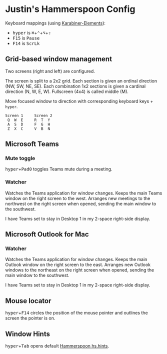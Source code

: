 # Justin's Hammerspoon Config

Keyboard mappings (using [Karabiner-Elements](https://github.com/pqrs-org/Karabiner-Elements)): 
- <kbd>hyper</kbd> is <kbd>⌘</kbd>+<kbd>⌃</kbd>+<kbd>⌥</kbd>+<kbd>⇧</kbd> 
- <kbd>F15</kbd> is <kbd>Pause</kbd>
- <kbd>F14</kbd> is <kbd>ScrLk</kbd>

## Grid-based window management

Two screens (right and left) are configured.  

The screen is split to a 2x2 grid.
Each section is given an ordinal direction (NW, SW, NE, SE).
Each combination 1x2 sections is given a cardinal direction (N, W, E, W).
Fullscreen (4x4) is called middle (M).

Move focused window to direction with corresponding keyboard keys + `hyper`.

```
Screen 1     Screen 2
 Q  W  E     R  T  Y
 A  S  D     F  G  H
 Z  X  C     V  B  N
```

## Microsoft Teams 

### Mute toggle

<kbd>hyper</kbd>+<kbd>Pad0</kbd> toggles Teams mute during a meeting.

### Watcher

Watches the Teams application for window changes. 
Keeps the main Teams window on the right screen to the west.
Arranges new meetings to the northwest on the right screen when opened, sending the main window to the southwest.  

I have Teams set to stay in Desktop 1 in my 2-space right-side display.


## Microsoft Outlook for Mac

### Watcher

Watches the Teams application for window changes.
Keeps the main Outlook window on the right screen to the east.
Arranges new Outlook windows to the northeast on the right screen when opened, sending the main window to the southwest.  

I have Teams set to stay in Desktop 1 in my 2-space right-side display.

## Mouse locator

<kbd>hyper</kbd>+<kbd>F14</kbd> circles the position of the mouse pointer and outlines the screen the pointer is on.

## Window Hints

<kbd>hyper</kbd>+<kbd>Tab</kbd> opens default [Hammerspoon hs.hints](https://www.hammerspoon.org/docs/hs.hints.html).
